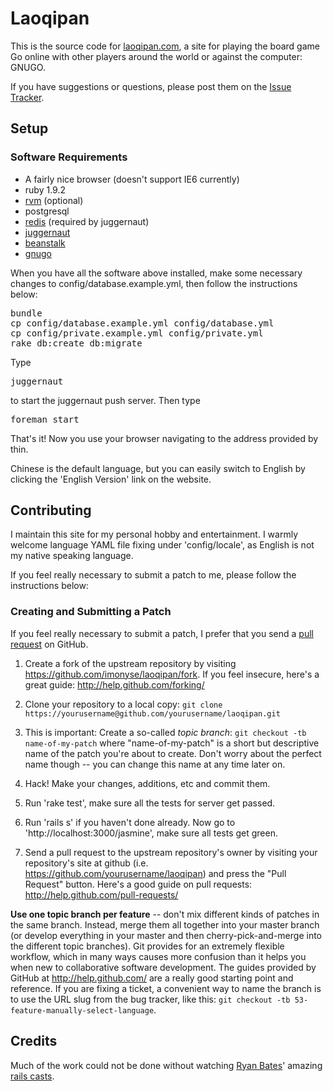 # Laoqipan

This is the source code for [laoqipan.com](http://laoqipan.com), a site for playing the board game Go online with other players around the world or against the computer: GNUGO.

If you have suggestions or questions, please post them on the [Issue Tracker](https://github.com/imonyse/laoqipan/issues).

## Setup

### Software Requirements
+ A fairly nice browser (doesn't support IE6 currently)
+ ruby 1.9.2
+ [rvm](http://beginrescueend.com/) (optional)
+ postgresql
+ [redis](http://redis.io/) (required by juggernaut)
+ [juggernaut](https://github.com/maccman/juggernaut) 
+ [beanstalk](http://kr.github.com/beanstalkd/) 
+ [gnugo](http://www.gnu.org/s/gnugo/download.html) 

When you have all the software above installed, make some necessary changes to config/database.example.yml, then follow the instructions below:

<pre>
bundle
cp config/database.example.yml config/database.yml
cp config/private.example.yml config/private.yml
rake db:create db:migrate
</pre>

Type 
<pre>
juggernaut
</pre>
to start the juggernaut push server. Then type
<pre>
foreman start
</pre>
That's it! Now you use your browser navigating to the address provided by thin.

Chinese is the default language, but you can easily switch to English by clicking the 'English Version' link on the website.

## Contributing
I maintain this site for my personal hobby and entertainment. I warmly welcome language YAML file fixing under 'config/locale', as English is not my native speaking language.

If you feel really necessary to submit a patch to me, please follow the instructions below:

### Creating and Submitting a Patch
If you feel really necessary to submit a patch, I prefer that you send a [pull request](http://help.github.com/pull-requests/) on GitHub.

1. Create a fork of the upstream repository by visiting <https://github.com/imonyse/laoqipan/fork>. If you feel insecure, here's a great guide: <http://help.github.com/forking/>

2. Clone your repository to a local copy: `git clone https://yourusername@github.com/yourusername/laoqipan.git`

3. This is important: Create a so-called *topic branch*: `git checkout -tb name-of-my-patch` where "name-of-my-patch" is a short but descriptive name of the patch you're about to create. Don't worry about the perfect name though -- you can change this name at any time later on.

4. Hack! Make your changes, additions, etc and commit them.

5. Run 'rake test', make sure all the tests for server get passed. 

6. Run 'rails s' if you haven't done already. Now go to 'http://localhost:3000/jasmine', make sure all tests get green.

7. Send a pull request to the upstream repository's owner by visiting your repository's site at github (i.e. https://github.com/yourusername/laoqipan) and press the "Pull Request" button. Here's a good guide on pull requests: <http://help.github.com/pull-requests/>

**Use one topic branch per feature** -- don't mix different kinds of patches in the same branch. Instead, merge them all together into your master branch (or develop everything in your master and then cherry-pick-and-merge into the different topic branches). Git provides for an extremely flexible workflow, which in many ways causes more confusion than it helps you when new to collaborative software development. The guides provided by GitHub at <http://help.github.com/> are a really good starting point and reference.
If you are fixing a ticket, a convenient way to name the branch is to use the URL slug from the bug tracker, like this: `git checkout -tb 53-feature-manually-select-language`.

## Credits
Much of the work could not be done without watching [Ryan Bates](https://github.com/ryanb)' amazing [rails casts](http://railscasts.com).